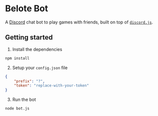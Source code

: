 # Belote Bot

A [Discord](https://discord.com/) chat bot to play games with friends, built on top of [`discord.js`](https://discord.js.org/).

## Getting started

1. Install the dependencies

```bash
npm install
```

2. Setup your `config.json` file

```json
{
	"prefix": "?",
	"token": "replace-with-your-token"
}
```

3. Run the bot

```bash
node bot.js
```
